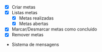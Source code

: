 - [x] Criar metas
- [x] Listas metas
     - [x] Metas realizadas
     - [x] Metas abertas
- [x] Marcar/Desmarcar metas como concluido
- [x] Remover metas
- Sistema de mensagens
